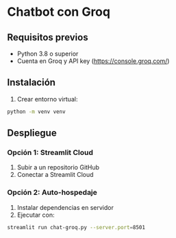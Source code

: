 # Chatbot con Groq

## Requisitos previos
- Python 3.8 o superior
- Cuenta en Groq y API key (https://console.groq.com/)

## Instalación

1. Crear entorno virtual:
```bash
python -m venv venv
```

## Despliegue

### Opción 1: Streamlit Cloud
1. Subir a un repositorio GitHub
2. Conectar a Streamlit Cloud

### Opción 2: Auto-hospedaje
1. Instalar dependencias en servidor
2. Ejecutar con:
```bash
streamlit run chat-groq.py --server.port=8501